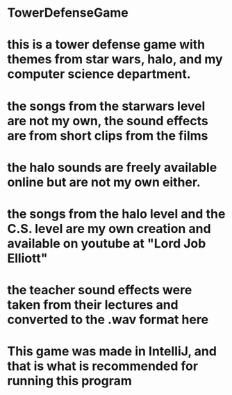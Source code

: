 ﻿# TowerDefenseGame
# this is a tower defense game with themes from star wars, halo, and my computer science department.
# the songs from the starwars level are not my own, the sound effects are from short clips from the films
# the halo sounds are freely available online but are not my own either.
# the songs from the halo level and the C.S. level are my own creation and available on youtube at "Lord Job Elliott"
# the teacher sound effects were taken from their lectures and converted to the .wav format here
#
# This game was made in IntelliJ, and that is what is recommended for running this program
